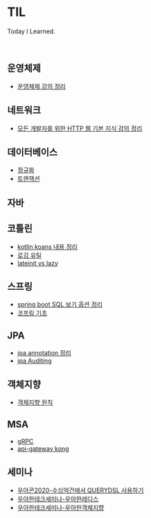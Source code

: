 # TIL
Today I Learned.

<br>

## 운영체제

- [운영체제 강의 정리](os/README.md)

## 네트워크

- [모든 개발자를 위한 HTTP 웹 기본 지식 강의 정리](network/http.md)

## 데이터베이스 

- [정규화](database/정규화.md) 
- [트랜잭션](database/트랜잭션.md)

## 자바

## 코틀린

- [kotlin koans 내용 정리](kotlin/kotalin-koans/README.md)
- [로깅 유틸](kotlin/kotlin-logger.md)
- [lateinit vs lazy](kotlin/lateinit-vs-lazy.md)

## 스프링

- [spring boot SQL 보기 옵션 정리](spring/sql-log-option.md)
- [코프링 기초](spring/kotlin-with-spring.md)

## JPA

- [jpa annotation 정리](jpa/jpa-annotation.md)
- [jpa Auditing](jpa/jpa-auditing.md)

## 객체지향

- [객체지향 원칙](https://github.com/bingbingpa/dev-book/blob/master/%EA%B0%9C%EB%B0%9C%EC%9E%90%EA%B0%80%20%EB%B0%98%EB%93%9C%EC%8B%9C%20%EC%A0%95%EB%B3%B5%ED%95%B4%EC%95%BC%ED%95%A0%20%EA%B0%9D%EC%B2%B4%EC%A7%80%ED%96%A5%EA%B3%BC%20%EB%94%94%EC%9E%90%EC%9D%B8%ED%8C%A8%ED%84%B4/README.md#chapter-05-%EC%84%A4%EA%B3%84-%EC%9B%90%EC%B9%99-solid)

## MSA

- [gRPC](msa/grpc/README.md)
- [api-gateway kong](msa/api-gateway/kong/README.md)

## 세미나

- [우아콘2020-수십억건에서 QUERYDSL 사용하기](seminar/woowacon-querydsl.md)
- [우아한테크세미나-우아한레디스](seminar/wootech-redis.md)
- [우아한테크세미나-우아한객체지향](seminar)